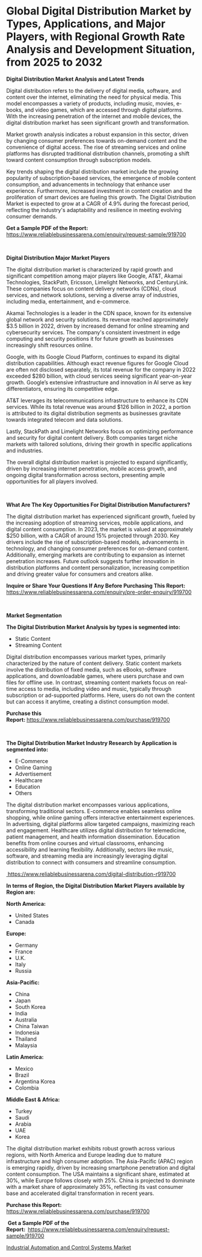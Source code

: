 <p><h1>Global Digital Distribution Market by Types, Applications, and Major Players, with Regional Growth Rate Analysis and Development Situation, from 2025 to 2032</h1></p><p><strong>Digital Distribution Market Analysis and Latest Trends</strong></p>
<p><p>Digital distribution refers to the delivery of digital media, software, and content over the internet, eliminating the need for physical media. This model encompasses a variety of products, including music, movies, e-books, and video games, which are accessed through digital platforms. With the increasing penetration of the internet and mobile devices, the digital distribution market has seen significant growth and transformation.</p><p>Market growth analysis indicates a robust expansion in this sector, driven by changing consumer preferences towards on-demand content and the convenience of digital access. The rise of streaming services and online platforms has disrupted traditional distribution channels, promoting a shift toward content consumption through subscription models.</p><p>Key trends shaping the digital distribution market include the growing popularity of subscription-based services, the emergence of mobile content consumption, and advancements in technology that enhance user experience. Furthermore, increased investment in content creation and the proliferation of smart devices are fueling this growth. The Digital Distribution Market is expected to grow at a CAGR of 4.9% during the forecast period, reflecting the industry's adaptability and resilience in meeting evolving consumer demands.</p></p>
<p><strong>Get a Sample PDF of the Report:&nbsp;</strong> <a href="https://www.reliablebusinessarena.com/enquiry/request-sample/919700?utm_campaign=2483&utm_medium=2&utm_source=Github&utm_content=ia&utm_term=07032025&utm_id=digital-distribution">https://www.reliablebusinessarena.com/enquiry/request-sample/919700</a></p>
<p>&nbsp;</p>
<p><strong>Digital Distribution Major Market Players</strong></p>
<p><p>The digital distribution market is characterized by rapid growth and significant competition among major players like Google, AT&T, Akamai Technologies, StackPath, Ericsson, Limelight Networks, and CenturyLink. These companies focus on content delivery networks (CDNs), cloud services, and network solutions, serving a diverse array of industries, including media, entertainment, and e-commerce.</p><p>Akamai Technologies is a leader in the CDN space, known for its extensive global network and security solutions. Its revenue reached approximately $3.5 billion in 2022, driven by increased demand for online streaming and cybersecurity services. The company's consistent investment in edge computing and security positions it for future growth as businesses increasingly shift resources online.</p><p>Google, with its Google Cloud Platform, continues to expand its digital distribution capabilities. Although exact revenue figures for Google Cloud are often not disclosed separately, its total revenue for the company in 2022 exceeded $280 billion, with cloud services seeing significant year-on-year growth. Google’s extensive infrastructure and innovation in AI serve as key differentiators, ensuring its competitive edge.</p><p>AT&T leverages its telecommunications infrastructure to enhance its CDN services. While its total revenue was around $126 billion in 2022, a portion is attributed to its digital distribution segments as businesses gravitate towards integrated telecom and data solutions.</p><p>Lastly, StackPath and Limelight Networks focus on optimizing performance and security for digital content delivery. Both companies target niche markets with tailored solutions, driving their growth in specific applications and industries.</p><p>The overall digital distribution market is projected to expand significantly, driven by increasing internet penetration, mobile access growth, and ongoing digital transformation across sectors, presenting ample opportunities for all players involved.</p></p>
<p>&nbsp;</p>
<p><strong>What Are The Key Opportunities For Digital Distribution Manufacturers?</strong></p>
<p><p>The digital distribution market has experienced significant growth, fueled by the increasing adoption of streaming services, mobile applications, and digital content consumption. In 2023, the market is valued at approximately $250 billion, with a CAGR of around 15% projected through 2030. Key drivers include the rise of subscription-based models, advancements in technology, and changing consumer preferences for on-demand content. Additionally, emerging markets are contributing to expansion as internet penetration increases. Future outlook suggests further innovation in distribution platforms and content personalization, increasing competition and driving greater value for consumers and creators alike.</p></p>
<p><strong>Inquire or Share Your Questions If Any Before Purchasing This Report:</strong> <a href="https://www.reliablebusinessarena.com/enquiry/pre-order-enquiry/919700?utm_campaign=2483&utm_medium=2&utm_source=Github&utm_content=ia&utm_term=07032025&utm_id=digital-distribution">https://www.reliablebusinessarena.com/enquiry/pre-order-enquiry/919700</a></p>
<p>&nbsp;</p>
<p><strong>Market Segmentation</strong></p>
<p><strong>The Digital Distribution Market Analysis by types is segmented into:</strong></p>
<p><ul><li>Static Content</li><li>Streaming Content</li></ul></p>
<p><p>Digital distribution encompasses various market types, primarily characterized by the nature of content delivery. Static content markets involve the distribution of fixed media, such as eBooks, software applications, and downloadable games, where users purchase and own files for offline use. In contrast, streaming content markets focus on real-time access to media, including video and music, typically through subscription or ad-supported platforms. Here, users do not own the content but can access it anytime, creating a distinct consumption model.</p></p>
<p><strong>Purchase this Report:&nbsp;</strong><a href="https://www.reliablebusinessarena.com/purchase/919700?utm_campaign=2483&utm_medium=2&utm_source=Github&utm_content=ia&utm_term=07032025&utm_id=digital-distribution">https://www.reliablebusinessarena.com/purchase/919700</a></p>
<p>&nbsp;</p>
<p><strong>The Digital Distribution Market Industry Research by Application is segmented into:</strong></p>
<p><ul><li>E-Commerce</li><li>Online Gaming</li><li>Advertisement</li><li>Healthcare</li><li>Education</li><li>Others</li></ul></p>
<p><p>The digital distribution market encompasses various applications, transforming traditional sectors. E-commerce enables seamless online shopping, while online gaming offers interactive entertainment experiences. In advertising, digital platforms allow targeted campaigns, maximizing reach and engagement. Healthcare utilizes digital distribution for telemedicine, patient management, and health information dissemination. Education benefits from online courses and virtual classrooms, enhancing accessibility and learning flexibility. Additionally, sectors like music, software, and streaming media are increasingly leveraging digital distribution to connect with consumers and streamline consumption.</p></p>
<p><a href="https://www.reliablebusinessarena.com/digital-distribution-r919700?utm_campaign=2483&utm_medium=2&utm_source=Github&utm_content=ia&utm_term=07032025&utm_id=digital-distribution">&nbsp;https://www.reliablebusinessarena.com/digital-distribution-r919700</a></p>
<p><strong>In terms of Region, the Digital Distribution Market Players available by Region are:</strong></p>
<p>
    <p> <strong> North America: </strong>
        <ul>
            <li>United States</li>
            <li>Canada</li>
        </ul>
        </p> 
    <p> <strong> Europe: </strong>
        <ul>
            <li>Germany</li>
            <li>France</li>
            <li>U.K.</li>
            <li>Italy</li>
            <li>Russia</li>
        </ul>
        </p> 
    <p> <strong> Asia-Pacific: </strong>
        <ul>
            <li>China</li>
            <li>Japan</li>
            <li>South Korea</li>
            <li>India</li>
            <li>Australia</li>
            <li>China Taiwan</li>
            <li>Indonesia</li>
            <li>Thailand</li>
            <li>Malaysia</li>
        </ul>
        </p> 
    <p> <strong> Latin America: </strong>
        <ul>
            <li>Mexico</li>
            <li>Brazil</li>
            <li>Argentina Korea</li>
            <li>Colombia</li>
        </ul>
        </p> 
    <p> <strong> Middle East & Africa: </strong>
        <ul>
            <li>Turkey</li>
            <li>Saudi</li>
            <li>Arabia</li>
            <li>UAE</li>
            <li>Korea</li>
        </ul>
    </p>
    </p>
<p><p>The digital distribution market exhibits robust growth across various regions, with North America and Europe leading due to mature infrastructure and high consumer adoption. The Asia-Pacific (APAC) region is emerging rapidly, driven by increasing smartphone penetration and digital content consumption. The USA maintains a significant share, estimated at 30%, while Europe follows closely with 25%. China is projected to dominate with a market share of approximately 35%, reflecting its vast consumer base and accelerated digital transformation in recent years.</p></p>
<p><strong>Purchase this Report: </strong><a href="https://www.reliablebusinessarena.com/purchase/919700?utm_campaign=2483&utm_medium=2&utm_source=Github&utm_content=ia&utm_term=07032025&utm_id=digital-distribution">https://www.reliablebusinessarena.com/purchase/919700</a></p>
<p>&nbsp;<strong>Get a Sample PDF of the Report:&nbsp;&nbsp;</strong><a href="https://www.reliablebusinessarena.com/enquiry/request-sample/919700?utm_campaign=2483&utm_medium=2&utm_source=Github&utm_content=ia&utm_term=07032025&utm_id=digital-distribution">https://www.reliablebusinessarena.com/enquiry/request-sample/919700</a></p>
<p><strong></strong></p>
<p><p><a href="https://github.com/ParvinKhatun77/Market-Research-Report-List-1/blob/main/industrial-automation-and-control-systems-market.md?utm_campaign=2483&utm_medium=2&utm_source=Github&utm_content=ia&utm_term=07032025&utm_id=digital-distribution">Industrial Automation and Control Systems Market</a></p></p>